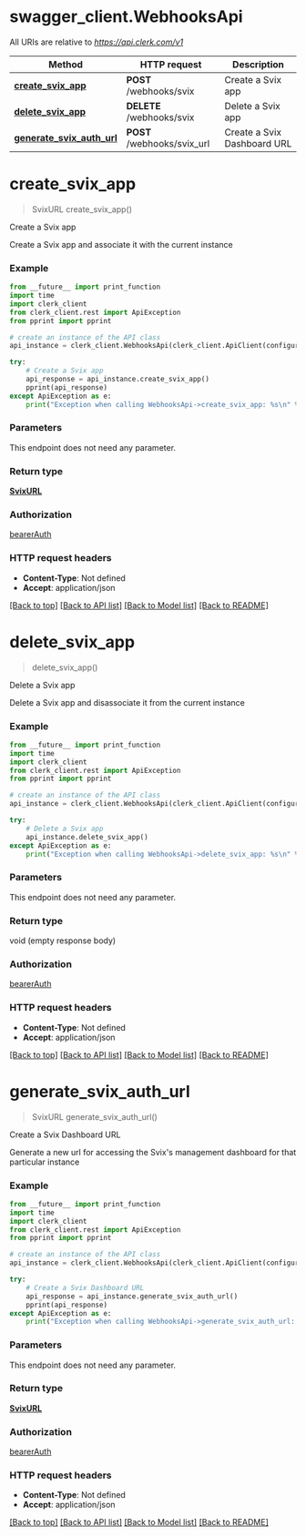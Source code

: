# swagger_client.WebhooksApi

All URIs are relative to *https://api.clerk.com/v1*

Method | HTTP request | Description
------------- | ------------- | -------------
[**create_svix_app**](WebhooksApi.md#create_svix_app) | **POST** /webhooks/svix | Create a Svix app
[**delete_svix_app**](WebhooksApi.md#delete_svix_app) | **DELETE** /webhooks/svix | Delete a Svix app
[**generate_svix_auth_url**](WebhooksApi.md#generate_svix_auth_url) | **POST** /webhooks/svix_url | Create a Svix Dashboard URL

# **create_svix_app**
> SvixURL create_svix_app()

Create a Svix app

Create a Svix app and associate it with the current instance

### Example

```python
from __future__ import print_function
import time
import clerk_client
from clerk_client.rest import ApiException
from pprint import pprint

# create an instance of the API class
api_instance = clerk_client.WebhooksApi(clerk_client.ApiClient(configuration))

try:
    # Create a Svix app
    api_response = api_instance.create_svix_app()
    pprint(api_response)
except ApiException as e:
    print("Exception when calling WebhooksApi->create_svix_app: %s\n" % e)
```

### Parameters
This endpoint does not need any parameter.

### Return type

[**SvixURL**](SvixURL.md)

### Authorization

[bearerAuth](../README.md#bearerAuth)

### HTTP request headers

 - **Content-Type**: Not defined
 - **Accept**: application/json

[[Back to top]](#) [[Back to API list]](../README.md#documentation-for-api-endpoints) [[Back to Model list]](../README.md#documentation-for-models) [[Back to README]](../README.md)

# **delete_svix_app**
> delete_svix_app()

Delete a Svix app

Delete a Svix app and disassociate it from the current instance

### Example

```python
from __future__ import print_function
import time
import clerk_client
from clerk_client.rest import ApiException
from pprint import pprint

# create an instance of the API class
api_instance = clerk_client.WebhooksApi(clerk_client.ApiClient(configuration))

try:
    # Delete a Svix app
    api_instance.delete_svix_app()
except ApiException as e:
    print("Exception when calling WebhooksApi->delete_svix_app: %s\n" % e)
```

### Parameters
This endpoint does not need any parameter.

### Return type

void (empty response body)

### Authorization

[bearerAuth](../README.md#bearerAuth)

### HTTP request headers

 - **Content-Type**: Not defined
 - **Accept**: application/json

[[Back to top]](#) [[Back to API list]](../README.md#documentation-for-api-endpoints) [[Back to Model list]](../README.md#documentation-for-models) [[Back to README]](../README.md)

# **generate_svix_auth_url**
> SvixURL generate_svix_auth_url()

Create a Svix Dashboard URL

Generate a new url for accessing the Svix's management dashboard for that particular instance

### Example

```python
from __future__ import print_function
import time
import clerk_client
from clerk_client.rest import ApiException
from pprint import pprint

# create an instance of the API class
api_instance = clerk_client.WebhooksApi(clerk_client.ApiClient(configuration))

try:
    # Create a Svix Dashboard URL
    api_response = api_instance.generate_svix_auth_url()
    pprint(api_response)
except ApiException as e:
    print("Exception when calling WebhooksApi->generate_svix_auth_url: %s\n" % e)
```

### Parameters
This endpoint does not need any parameter.

### Return type

[**SvixURL**](SvixURL.md)

### Authorization

[bearerAuth](../README.md#bearerAuth)

### HTTP request headers

 - **Content-Type**: Not defined
 - **Accept**: application/json

[[Back to top]](#) [[Back to API list]](../README.md#documentation-for-api-endpoints) [[Back to Model list]](../README.md#documentation-for-models) [[Back to README]](../README.md)

